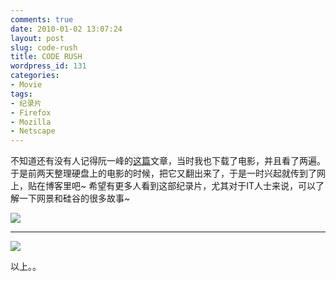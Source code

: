 ```yaml
---
comments: true
date: 2010-01-02 13:07:24
layout: post
slug: code-rush
title: CODE RUSH
wordpress_id: 131
categories:
- Movie
tags:
- 纪录片
- Firefox
- Mozilla
- Netscape
---
```


不知道还有没有人记得阮一峰的[这篇](http://www.ruanyifeng.com/blog/2009/09/code_rush.html)文章，当时我也下载了电影，并且看了两遍。于是前两天整理硬盘上的电影的时候，把它又翻出来了，于是一时兴起就传到了网上，贴在博客里吧~ 希望有更多人看到这部纪录片，尤其对于IT人士来说，可以了解一下网景和硅谷的很多故事~




![](/upload/20010-01-02_code_rush.jpg)




* * *








![](/upload/20010-01-02_code_rush_2.jpg)




以上。。
